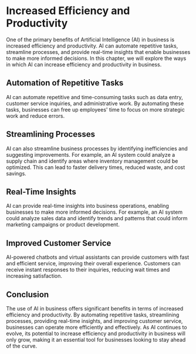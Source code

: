 Increased Efficiency and Productivity
============================================================================

One of the primary benefits of Artificial Intelligence (AI) in business is increased efficiency and productivity. AI can automate repetitive tasks, streamline processes, and provide real-time insights that enable businesses to make more informed decisions. In this chapter, we will explore the ways in which AI can increase efficiency and productivity in business.

Automation of Repetitive Tasks
------------------------------

AI can automate repetitive and time-consuming tasks such as data entry, customer service inquiries, and administrative work. By automating these tasks, businesses can free up employees' time to focus on more strategic work and reduce errors.

Streamlining Processes
----------------------

AI can also streamline business processes by identifying inefficiencies and suggesting improvements. For example, an AI system could analyze a supply chain and identify areas where inventory management could be optimized. This can lead to faster delivery times, reduced waste, and cost savings.

Real-Time Insights
------------------

AI can provide real-time insights into business operations, enabling businesses to make more informed decisions. For example, an AI system could analyze sales data and identify trends and patterns that could inform marketing campaigns or product development.

Improved Customer Service
-------------------------

AI-powered chatbots and virtual assistants can provide customers with fast and efficient service, improving their overall experience. Customers can receive instant responses to their inquiries, reducing wait times and increasing satisfaction.

Conclusion
----------

The use of AI in business offers significant benefits in terms of increased efficiency and productivity. By automating repetitive tasks, streamlining processes, providing real-time insights, and improving customer service, businesses can operate more efficiently and effectively. As AI continues to evolve, its potential to increase efficiency and productivity in business will only grow, making it an essential tool for businesses looking to stay ahead of the curve.
